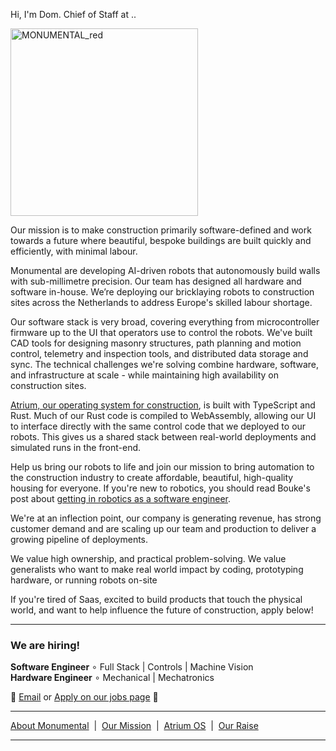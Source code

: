 Hi, I'm Dom. Chief of Staff at ..


<p align="centre">
  <img src="https://github.com/user-attachments/assets/674ae1d1-5660-42cc-a676-c6b1da040f58" alt="MONUMENTAL_red" width="300"/>
</p>

Our mission is to make construction primarily software-defined and work towards a future where beautiful, bespoke buildings are built quickly and efficiently, with minimal labour.

Monumental are developing AI-driven robots that autonomously build walls with sub-millimetre precision. Our team has designed all hardware and software in-house. We’re deploying our bricklaying robots to construction sites across the Netherlands to address Europe's skilled labour shortage.

Our software stack is very broad, covering everything from microcontroller firmware up to the UI that operators use to control the robots. We've built CAD tools for designing masonry structures, path planning and motion control, telemetry and inspection tools, and distributed data storage and sync.
The technical challenges we're solving combine hardware, software, and infrastructure at scale - while maintaining high availability on construction sites.

[Atrium, our operating system for construction](https://www.monumental.co/atrium), is built with TypeScript and Rust. Much of our Rust code is compiled to WebAssembly, allowing our UI to interface directly with the same control code that we deployed to our robots. This gives us a shared stack between real-world deployments and simulated runs in the front-end.

Help us bring our robots to life and join our mission to bring automation to the construction industry to create affordable, beautiful, high-quality housing for everyone. If you're new to robotics, you should read Bouke's post about [getting in robotics as a software engineer](https://bou.ke/blog/robotics/).

We're at an inflection point, our company is generating revenue, has strong customer demand and are scaling up our team and production to deliver a growing pipeline of deployments.

We value high ownership, and practical problem-solving. We value generalists who want to make real world impact by coding, prototyping hardware, or running robots on-site

If you're tired of Saas, excited to build products that touch the physical world, and want to help influence the future of construction, apply below! 

---

### We are hiring!

**Software Engineer** ∘ Full Stack | Controls | Machine Vision  
**Hardware Engineer** ∘ Mechanical | Mechatronics






📧 [Email](mailto:dominic@monumental.co) or [Apply on our jobs page](https://www.monumental.co/jobs) 🧱


---

[About Monumental](https://www.monumental.co/about) &nbsp;|&nbsp; [Our Mission](https://www.monumental.co/our-vision) &nbsp;|&nbsp; [Atrium OS](https://www.monumental.co/atrium) &nbsp;|&nbsp; [Our Raise](our-25-million-fundraise)

---




